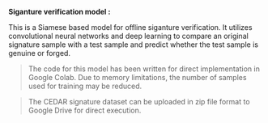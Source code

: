 **Siganture verification model :**

This is a Siamese based model for offline siganture verification. It utilizes convolutional neural networks and deep learning to compare an original signature sample with a test sample and predict whether the test sample is genuine or forged.

>The code for this model has been written for direct implementation in Google Colab. Due to memory limitations, the number of samples used for training may be reduced.

>The CEDAR signature dataset can be uploaded in zip file format to Google Drive for direct execution.
